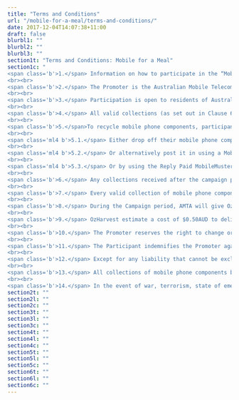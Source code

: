 ```yaml
---
title: "Terms and Conditions"
url: "/mobile-for-a-meal/terms-and-conditions/"
date: 2017-12-04T14:07:38+11:00
draft: false
blurbl1: ""
blurbl2: ""
blurbl3: ""
section1t: "Terms and Conditions: Mobile for a Meal"
section1c: "
<span class='b'>1.</span> Information on how to participate in the “Mobile for a Meal” December 2017 to February 2018 campaign ('the campaign') forms part of these terms and conditions. Participation in the campaign is deemed acceptance of these Terms and Conditions.
<br><br>
<span class='b'>2.</span> The Promoter is the Australian Mobile Telecommunications Association (AMTA) ABN 33 007 457 of Level 8, 71 Walker St, North Sydney NSW 2060 ('AMTA').
<br><br>
<span class='b'>3.</span> Participation is open to residents of Australia, with an Australian mailing address.
<br><br>
<span class='b'>4.</span> All valid collections (as set out in Clause 6) of mobile phone components (including mobile phone batteries, chargers and accessories) received by AMTA’s recycler between 1st December 2017 and 28 February 2018 ('the campaign period').
<br><br>
<span class='b'>5.</span>To recycle mobile phone components, participants must:
<br><br>
<span class='ml4 b'>5.1.</span> Either drop off their mobile phone component/s at any MobileMuster public drop off location across Australia as  listed on www.mobilemuster.com.au,
<br><br>
<span class='ml4 b'>5.2.</span> Or alternatively post it in using a MobileMuster recycling satchel available at participating Australia Post outlets, or included in the packaging of some new mobile phones,
<br><br>
<span class='ml4 b'>5.3.</span> Or by using the Reply Paid MobileMuster label that has been downloaded from www.mobilemuster.com.au  and attached to a parcel containing mobile phone component/s and posted back.
<br><br>
<span class='b'>6.</span> Any collections received after the campaign period will be ineligible to be counted, and no responsibility will be accepted for lost, late or misdirected collections.
<br><br>
<span class='b'>7.</span> Every valid collection of mobile phone components will be processed for recycling by AMTA’s recycler and included in the campaign and reported in the overall weight collected during the campaign.
<br><br>
<span class='b'>8.</span> During the Campaign period, AMTA will give OzHarvest $35,000AUD.  The number of mobile handsets collected during the campaign period will be based on an estimated number utilizing the average weight of mobile handsets collected as reported by AMTA’s recycler.
<br><br>
<span class='b'>9.</span> OzHarvest estimate a cost of $0.50AUD to deliver a meal, on this basis the $35,000AUD provided by AMTA, will allow OzHarvest to deliver 70,000 meals.
<br><br>
<span class='b'>10.</span> The Promoter reserves the right to change or substitute dollar contribution with something of equal value at its discretion, subject to any written directions from a regulatory authority.  The Promoter is neither responsible nor liable for any change in the value of a dollar contribution occurring between the date of printing collateral including digital / online media and the Campaign ends.
<br><br>
<span class='b'>11.</span> The Participant indemnifies the Promoter against any liability, injury, loss or damage which may be suffered, incurred or sustained by the Promoter arising out of, relating to, or in any way connected with, any act or omission (including negligence) by the Collector, or any breach of these terms and conditions.
<br><br>
<span class='b'>12.</span> Except for any liability that cannot be excluded by law, the Promoter (including its officers, employees and agents) excludes all liability (including negligence), for any personal injury; or any loss or damage (including loss of opportunity); whether direct, indirect, special or consequential, arising in any way out of the Promotion, including, but not limited to, where arising out of the following: (a) any technical difficulties or equipment malfunction (whether or not under the Promoter's control); (b) any theft, unauthorised access or third party interference; (c) any collection that is late, lost, altered, damaged or misdirected (whether or not after their receipt by the Promoter) due to any reason beyond the reasonable control of the Promoter; (d) any variation in dollar contribution value to that stated in these Terms and Conditions.
<br><br>
<span class='b'>13.</span> All collections of mobile phone components become the property of the Promoter, and can not to be returned to the participant, regardless if the mobile phone component/s is/are received before, during or after the campaign period. Everything collected by the AMTA will be recycled for resource recovery, nothing is resold and any data left on devices is destroyed in the recycling process.
<br><br>
<span class='b'>14.</span> In the event of war, terrorism, state of emergency or disaster, the Promoter reserves the right to cancel, terminate, modify or suspend the Campaign, subject to any written directions from a relevant regulatory authority."
section2t: ""
section2l: ""
section2c: ""
section3t: ""
section3l: ""
section3c: ""
section4t: ""
section4l: ""
section4c: ""
section5t: ""
section5l: ""
section5c: ""
section6t: ""
section6l: ""
section6c: ""
---
```



